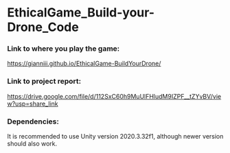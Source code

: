 # EthicalGame_Build-your-Drone_Code

### Link to where you play the game: 
https://gianniii.github.io/EthicalGame-BuildYourDrone/

### Link to project report:
https://drive.google.com/file/d/112SxC60h9MuUlFHludM9IZPF__tZYvBV/view?usp=share_link

### Dependencies: 
It is recommended to use Unity version 2020.3.32f1, although newer version should also work.

